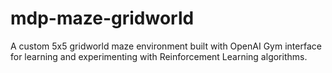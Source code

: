 # mdp-maze-gridworld
A custom 5x5 gridworld maze environment built with OpenAI Gym interface for learning and experimenting with Reinforcement Learning algorithms.
